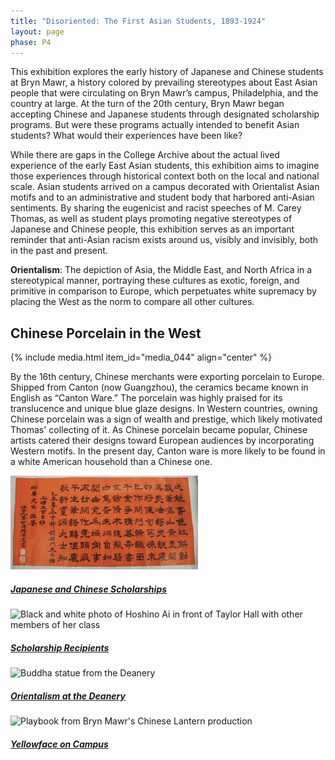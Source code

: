 ```yaml
---
title: "Disoriented: The First Asian Students, 1893-1924"
layout: page
phase: P4
---
```


This exhibition explores the early history of Japanese and Chinese students at Bryn Mawr, a history colored by prevailing stereotypes about East Asian people that were circulating on Bryn Mawr’s campus, Philadelphia, and the country at large. At the turn of the 20th century, Bryn Mawr began accepting Chinese and Japanese students through designated scholarship programs. But were these programs actually intended to benefit Asian students? What would their experiences have been like?​

While there are gaps in the College Archive about the actual lived experience of the early East Asian students, this exhibition aims to imagine those experiences through historical context both on the local and national scale. Asian students arrived on a campus decorated with Orientalist Asian motifs and to an administrative and student body that harbored anti-Asian sentiments. By sharing the eugenicist and racist speeches of M. Carey Thomas, as well as student plays promoting negative stereotypes of Japanese and Chinese people, this exhibition serves as an important reminder that anti-Asian racism exists around us, visibly and invisibly, both in the past and present.​

**Orientalism**: The depiction of Asia, the Middle East, and North Africa in a stereotypical manner, portraying these cultures as exotic, foreign, and primitive in comparison to Europe, which perpetuates white supremacy by placing the West as the norm to compare all other cultures. 

## Chinese Porcelain in the West

{% include media.html item_id="media_044" align="center" %}

By the 16th century, Chinese merchants were exporting porcelain to Europe. Shipped from Canton (now Guangzhou), the ceramics became known in English as “Canton Ware.” The porcelain was highly praised for its translucence and unique blue glaze designs. In Western countries, owning Chinese porcelain was a sign of wealth and prestige, which likely motivated Thomas' collecting of it.  As Chinese porcelain became popular, Chinese artists catered their designs toward European audiences by incorporating Western motifs. In the present day, Canton ware is more likely to be found in a white American household than a Chinese one. ​


<div class="row row-cols-1 row-cols-md-2 g-4">
    <div class="col">
        <img src="/assets/images/media_045.png" class="card-img" alt="A transcription of a poem gifted to Helen Burwell Chapin during her travels in China.">
        <a class="card-img-overlay" href="{{ '/current/disoriented/japanese-chinese-scholarships/' | relative_url}}">
            <h5 class="card-title">Japanese and Chinese Scholarships</h5>
        </a>
    </div>
    <div class="col">
        <img src="{{ /assets/images/media_038.png | relative_url }}" class="card-img" alt="Black and white photo of Hoshino Ai in front of Taylor Hall with other members of her class">
        <a class="card-img-overlay" href="{{ '/current/disoriented/scholarship-recipients/' | relative_url}}">
            <h5 class="card-title">Scholarship Recipients</h5>
        </a>
    </div>
    <div class="col">
        <img src="{{ /assets/images/media_048.png | relative_url }}" class="card-img" alt="Buddha statue from the Deanery">
        <a class="card-img-overlay" href="{{ '/current/disoriented/orientalism-at-deanery/' | relative_url}}">
            <h5 class="card-title">Orientalism at the Deanery</h5>
        </a>
    </div>
    <div class="col">
        <img src="{{ /assets/images/media_053.jpg | relative_url }}" class="card-img" alt="Playbook from Bryn Mawr's Chinese Lantern production">
        <a class="card-img-overlay" href="{{ '/current/disoriented/yellowface-on-campus/' | relative_url}}">
            <h5 class="card-title">Yellowface on Campus</h5>
        </a>
    </div>
</div>
